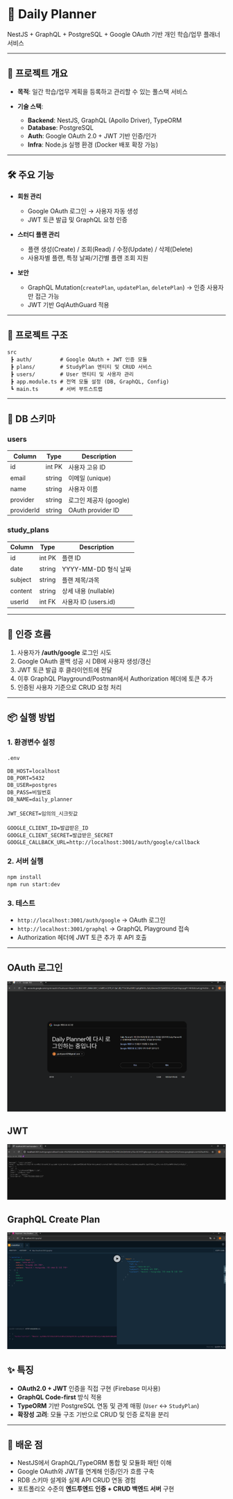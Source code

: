 # 📑 Daily Planner

NestJS + GraphQL + PostgreSQL + Google OAuth 기반 개인 학습/업무 플래너 서비스

---

## 🚀 프로젝트 개요

* **목적**: 일간 학습/업무 계획을 등록하고 관리할 수 있는 풀스택 서비스
* **기술 스택**:

  * **Backend**: NestJS, GraphQL (Apollo Driver), TypeORM
  * **Database**: PostgreSQL
  * **Auth**: Google OAuth 2.0 + JWT 기반 인증/인가
  * **Infra**: Node.js 실행 환경 (Docker 배포 확장 가능)

---

## 🛠️ 주요 기능

* **회원 관리**

  * Google OAuth 로그인 → 사용자 자동 생성
  * JWT 토큰 발급 및 GraphQL 요청 인증
* **스터디 플랜 관리**

  * 플랜 생성(Create) / 조회(Read) / 수정(Update) / 삭제(Delete)
  * 사용자별 플랜, 특정 날짜/기간별 플랜 조회 지원
* **보안**

  * GraphQL Mutation(`createPlan`, `updatePlan`, `deletePlan`) → 인증 사용자만 접근 가능
  * JWT 기반 GqlAuthGuard 적용

---

## 📂 프로젝트 구조

```
src
 ┣ auth/         # Google OAuth + JWT 인증 모듈
 ┣ plans/        # StudyPlan 엔티티 및 CRUD 서비스
 ┣ users/        # User 엔티티 및 사용자 관리
 ┣ app.module.ts # 전역 모듈 설정 (DB, GraphQL, Config)
 ┗ main.ts       # 서버 부트스트랩
```

---

## 📌 DB 스키마

### users

| Column     | Type   | Description       |
| ---------- | ------ | ----------------- |
| id         | int PK | 사용자 고유 ID         |
| email      | string | 이메일 (unique)      |
| name       | string | 사용자 이름            |
| provider   | string | 로그인 제공자 (google)  |
| providerId | string | OAuth provider ID |

### study\_plans

| Column  | Type   | Description       |
| ------- | ------ | ----------------- |
| id      | int PK | 플랜 ID             |
| date    | string | YYYY-MM-DD 형식 날짜  |
| subject | string | 플랜 제목/과목          |
| content | string | 상세 내용 (nullable)  |
| userId  | int FK | 사용자 ID (users.id) |

---

## 🔑 인증 흐름

1. 사용자가 **/auth/google** 로그인 시도
2. Google OAuth 콜백 성공 시 DB에 사용자 생성/갱신
3. JWT 토큰 발급 후 클라이언트에 전달
4. 이후 GraphQL Playground/Postman에서 Authorization 헤더에 토큰 추가
5. 인증된 사용자 기준으로 CRUD 요청 처리

---

## 📦 실행 방법

### 1. 환경변수 설정

`.env`

```env
DB_HOST=localhost
DB_PORT=5432
DB_USER=postgres
DB_PASS=비밀번호
DB_NAME=daily_planner

JWT_SECRET=임의의_시크릿값

GOOGLE_CLIENT_ID=발급받은_ID
GOOGLE_CLIENT_SECRET=발급받은_SECRET
GOOGLE_CALLBACK_URL=http://localhost:3001/auth/google/callback
```

### 2. 서버 실행

```bash
npm install
npm run start:dev
```

### 3. 테스트

* `http://localhost:3001/auth/google` → OAuth 로그인
* `http://localhost:3001/graphql` → GraphQL Playground 접속
* Authorization 헤더에 JWT 토큰 추가 후 API 호출

---

## OAuth 로그인
![OAuth 로그인 - google](./assets/login.png)

## JWT
![Google 로그인 이후 반환](./assets/login_result.png)

## GraphQL Create Plan
![Create Plan Mutation](./assets/graphql_mutation_create.png)

## ✨ 특징

* **OAuth2.0 + JWT** 인증을 직접 구현 (Firebase 미사용)
* **GraphQL Code-first** 방식 적용
* **TypeORM** 기반 PostgreSQL 연동 및 관계 매핑 (`User` ↔ `StudyPlan`)
* **확장성 고려**: 모듈 구조 기반으로 CRUD 및 인증 로직을 분리

---

## 📌 배운 점

* NestJS에서 GraphQL/TypeORM 통합 및 모듈화 패턴 이해
* Google OAuth와 JWT를 연계해 인증/인가 흐름 구축
* RDB 스키마 설계와 실제 API CRUD 연동 경험
* 포트폴리오 수준의 **엔드투엔드 인증 + CRUD 백엔드 서버** 구현
